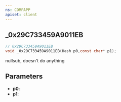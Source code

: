 ```yaml
---
ns: COMPAPP
apiset: client
---
```

## _0x29C733459A9011EB

```c
// 0x29C733459A9011EB
void _0x29C733459A9011EB(Hash p0,const char* p1);
```

nullsub, doesn't do anything

## Parameters
* **p0**:
* **p1**:



